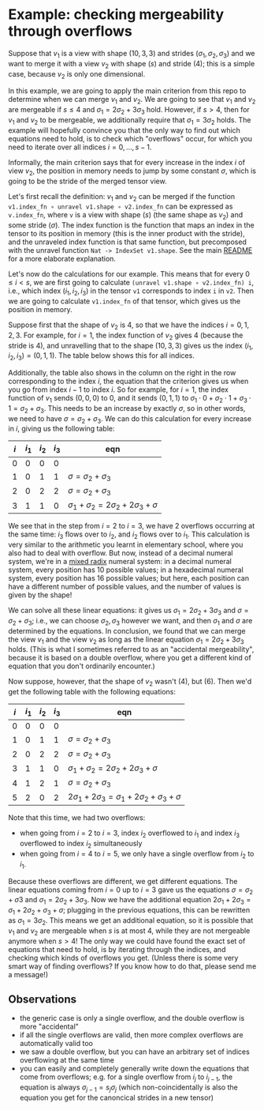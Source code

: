 # Example: checking mergeability through overflows

Suppose that $v_1$ is a view with shape
$(10, 3, 3)$ and strides $(\sigma_1, \sigma_2, \sigma_3)$
and we want to merge it with a view $v_2$ with shape $(s)$ and stride $(4)$;
this is a simple case, because $v_2$ is only one dimensional.

In this example,
we are going to apply the main criterion from this repo
to determine when we can merge $v_1$ and $v_2$.
We are going to see that $v_1$ and $v_2$ are mergeable if $s \leq 4$
and $\sigma_1 = 2 \sigma_2 + 3 \sigma_3$ hold.
However, if $s > 4$, then for $v_1$ and $v_2$ to be mergeable,
we additionally require that $\sigma_1 = 3 \sigma_2$ holds.
The example will hopefully convince you that the only way to find out which equations need to hold,
is to check which "overflows" occur, for which you need to iterate over all indices $i = 0, \ldots, s - 1$.

Informally, the main criterion
says that for every increase in the index $i$ of view $v_2$,
the position in memory needs to jump by some constant $\sigma$,
which is going to be the stride of the merged tensor view.

Let's first recall the definition:
$v_1$ and $v_2$ can be merged if the function
`v1.index_fn ∘ unravel v1.shape ∘ v2.index_fn` can be expressed as `v.index_fn`,
where `v` is a view with shape $(s)$ (the same shape as $v_2$) and some stride $(\sigma)$.
The index function is the function that maps an index in the tensor to its position in memory
(this is the inner product with the stride),
and the unraveled index function is that same function, but precomposed with the unravel function
`Nat -> IndexSet v1.shape`. See the main [README](../README.md) for a more elaborate explanation.

Let's now do the calculations for our example.
This means that for every $0 \leq i < s$,
we are first going to calculate `(unravel v1.shape ∘ v2.index_fn) i`,
i.e., which index $(i_1, i_2, i_3)$ in the tensor `v1` corresponds to index `i` in `v2`.
Then we are going to calculate `v1.index_fn` of that tensor,
which gives us the position in memory.

Suppose first that the shape of $v_2$ is 4, so that we have the indices $i = 0, 1,2,3$.
For example, for $i = 1$, the index function of $v_2$ gives 4 (because the stride is 4),
and unravelling that to the shape $(10, 3, 3)$ gives us the index
$(i_1, i_2, i_3) = (0, 1, 1)$.
The table below shows this for all indices.

Additionally, the table also shows in the column on the right
in the row corresponding to the index $i$,
the equation that the criterion gives us when you go from index $i - 1$ to index $i$.
So for example, for $i = 1$, 
the index function of $v_1$ sends $(0,0,0)$ to 0,
and it sends $(0, 1, 1)$ to $\sigma_1 \cdot 0 + \sigma_2 \cdot 1 + \sigma_3 \cdot 1 = \sigma_2 + \sigma_3$.
This needs to be an increase by exactly $\sigma$, so in other words,
we need to have $\sigma = \sigma_2 + \sigma_3$.
We can do this calculation for every increase in $i$, giving us the following table:


| $i$ | $i_1$ | $i_2$ | $i_3$  | eqn |
| --- | --- | --- | ---  | --- |
|  0  |  0  | 0 | 0      |     |
|  1  |  0  | 1 | 1      |  $\sigma = \sigma_2 + \sigma_3$   |
|  2  |  0  | 2 | 2      |  $\sigma = \sigma_2 + \sigma_3$   |
|  3  |  1  | 1 | 0      |  $\sigma_1 + \sigma_2 = 2 \sigma_2 + 2 \sigma_3 + \sigma$   |

We see that in the step from $i = 2$ to $i = 3$, we have 2 overflows occurring at the same time:
$i_3$ flows over to $i_2$, and $i_2$ flows over to $i_1$.
This calculation is very similar to the arithmetic you learnt in elementary school,
where you also had to deal with overflow.
But now, instead of a decimal numeral system, we're in a [mixed radix](https://en.wikipedia.org/wiki/Mixed_radix) numeral system:
in a decimal numeral system, every position has 10 possible values;
in a hexadecimal numeral system, every position has 16 possible values;
but here,
each position can have a different number of possible values,
and the number of values is given by the shape!

We can solve all these linear equations: it gives us $\sigma_1 = 2 \sigma_2 + 3 \sigma_3$ and $\sigma = \sigma_2 + \sigma_3$; i.e., we can choose $\sigma_2, \sigma_3$ however we want, and then
$\sigma_1$ and $\sigma$ are determined by the equations.
In conclusion, we found that we can merge the view $v_1$ and the view $v_2$ as long as
the linear equation $\sigma_1 = 2 \sigma_2 + 3 \sigma_3$ holds.
(This is what I sometimes referred to as an "accidental mergeability", because
it is based on a double overflow, where you get a different kind of equation
that you don't ordinarily encounter.)

Now suppose, however, that the shape of $v_2$ wasn't $(4)$, but $(6)$. Then we'd get the following
table with the following equations:


| $i$ | $i_1$ | $i_2$ | $i_3$  | eqn |
| --- | --- | --- | ---  | --- |
|  0  |  0  | 0 | 0      |     |
|  1  |  0  | 1 | 1      |  $\sigma = \sigma_2 + \sigma_3$   |
|  2  |  0  | 2 | 2      |  $\sigma = \sigma_2 + \sigma_3$   |
|  3  |  1  | 1 | 0      |  $\sigma_1 + \sigma_2 = 2 \sigma_2 + 2 \sigma_3 + \sigma$   |
|  4  |  1  | 2 | 1      |  $\sigma = \sigma_2 + \sigma_3$    |
|  5  |  2  | 0 | 2      |  $2 \sigma_1 + 2 \sigma_3 = \sigma_1 + 2 \sigma_2 + \sigma_3 + \sigma$    |

Note that this time, we had two overflows:

- when going from $i = 2$ to $i = 3$, index $i_2$ overflowed to $i_1$ and index $i_3$ overflowed to index $i_2$ simultaneously
- when going from $i = 4$ to $i = 5$, we only have a single overflow from $i_2$ to $i_1$.


Because these overflows are different, we get different equations.
The linear equations coming from $i = 0$ up to $i = 3$ gave us the equations
$\sigma = \sigma_2 + \sigma3$ and $\sigma_1 = 2 \sigma_2 + 3 \sigma_3$.
Now we have the additional equation
$2 \sigma_1 + 2 \sigma_3 = \sigma_1 + 2 \sigma_2 + \sigma_3 + \sigma$;
plugging in the previous equations, this can be rewritten as $\sigma_1 = 3 \sigma_2$.
This means we get an additional equation, so it is possible
that $v_1$ and $v_2$ are mergeable when $s$ is at most 4,
while they are not mergeable anymore when $s > 4$!
The only way we could have found the exact set of equations that need to hold,
is by iterating through the indices, and checking which kinds of overflows you get.
(Unless there is some very smart way of finding overflows? If you know how to do that,
please send me a message!)


## Observations


- the generic case is only a single overflow, and the double overflow is more "accidental"
- if all the single overflows are valid, then more complex overflows are automatically valid too
- we saw a double overflow, but you can have an arbitrary set of indices overflowing at the same time
- you can easily and completely generally write down the equations that come from overflows; e.g. for a single overflow from $i_j$ to $i_{j-1}$, the equation is always $\sigma_{j-1} = s_j \sigma_j$ (which non-coincidentally is also the equation you get for the canoncical strides in a new tensor)
